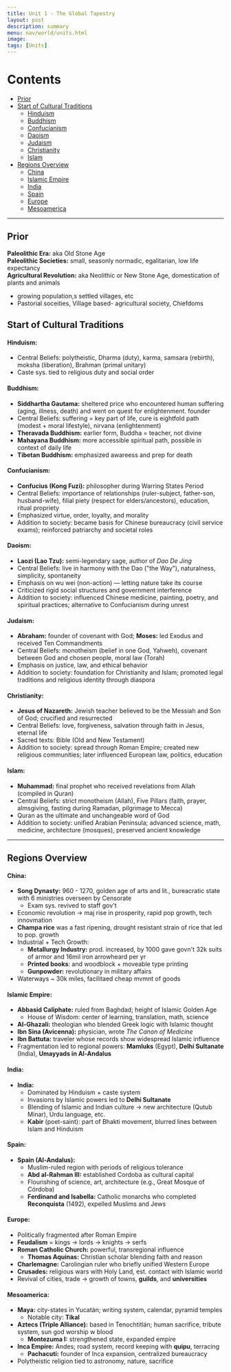 ```yaml
---
title: Unit 1 - The Global Tapestry 
layout: post
description: summary
menu: nav/world/units.html
image: 
tags: [Units]
---
```


# Contents
- [Prior](#prior)
- [Start of Cultural Traditions](#start-of-cultural-traditions)
  - [Hinduism](#hinduism)
  - [Buddhism](#buddhism)
  - [Confucianism](#confucianism)
  - [Daoism](#daoism)
  - [Judaism](#judaism)
  - [Christianity](#christianity)
  - [Islam](#islam)
- [Regions Overview](#regions-overview)
  - [China](#china)
  - [Islamic Empire](#islamic-empire)
  - [India](#india)
  - [Spain](#spain)
  - [Europe](#europe)
  - [Mesoamerica](#mesoamerica)

---

## Prior
**Paleolithic Era:** aka Old Stone Age  
**Paleolithic Societies:** small, seasonly normadic, egalitarian, low life expectancy  
**Agricultural Revolution:** aka Neolithic or New Stone Age, domestication of plants and animals  
- growing population,s settled villages, etc  
- Pastorial soceities, Village based- agricultural society, Chiefdoms  

## Start of Cultural Traditions

#### Hinduism:
- Central Beliefs: polytheistic, Dharma (duty), karma, samsara (rebirth), moksha (liberation), Brahman (primal unitary)
- Caste sys. tied to religious duty and social order 

#### Buddhism:
- **Siddhartha Gautama:** sheltered price who encountered human suffering (aging, illness, death) and went on quest for enlightenment. founder
- Central Beliefs: suffering = key part of life, cure is eightfold path (modest + moral lifestyle), nirvana (enlightenment)
- **Theravada Buddhism:** earlier form, Buddha = teacher, not divine 
- **Mahayana Buddhism:** more accessible spiritual path, possible in context of daily life
- **Tibetan Buddhism:** emphasized awareess and prep for death 

#### Confucianism:
- **Confucius (Kong Fuzi):** philosopher during Warring States Period
- Central Beliefs: importance of relationships (ruler-subject, father-son, husband-wife), filial piety (respect for elders/ancestors), education, ritual propriety
- Emphasized virtue, order, loyalty, and morality
- Addition to society: became basis for Chinese bureaucracy (civil service exams); reinforced patriarchy and societal roles

#### Daoism:
- **Laozi (Lao Tzu):** semi-legendary sage, author of *Dao De Jing*
- Central Beliefs: live in harmony with the Dao ("the Way"), naturalness, simplicity, spontaneity
- Emphasis on wu wei (non-action) — letting nature take its course
- Criticized rigid social structures and government interference
- Addition to society: influenced Chinese medicine, painting, poetry, and spiritual practices; alternative to Confucianism during unrest

#### Judaism:
- **Abraham:** founder of covenant with God; **Moses:** led Exodus and received Ten Commandments
- Central Beliefs: monotheism (belief in one God, Yahweh), covenant between God and chosen people, moral law (Torah)
- Emphasis on justice, law, and ethical behavior
- Addition to society: foundation for Christianity and Islam; promoted legal traditions and religious identity through diaspora

#### Christianity:
- **Jesus of Nazareth:** Jewish teacher believed to be the Messiah and Son of God; crucified and resurrected
- Central Beliefs: love, forgiveness, salvation through faith in Jesus, eternal life
- Sacred texts: Bible (Old and New Testament)
- Addition to society: spread through Roman Empire; created new religious communities; later influenced European law, politics, education

#### Islam:
- **Muhammad:** final prophet who received revelations from Allah (compiled in Quran)
- Central Beliefs: strict monotheism (Allah), Five Pillars (faith, prayer, almsgiving, fasting during Ramadan, pilgrimage to Mecca)
- Quran as the ultimate and unchangeable word of God
- Addition to society: unified Arabian Peninsula; advanced science, math, medicine, architecture (mosques), preserved ancient knowledge

---

## Regions Overview

#### China:
- **Song Dynasty:** 960 - 1270, golden age of arts and lit., bureacratic state with 6 ministries overseen by Censorate
    - Exam sys. revived to staff gov't
- Economic revolution -> maj rise in prosperity, rapid pop growth, tech innovmation
- **Champa rice** was a fast ripening, drought resistant strain of rice that led to pop. growth
- Industrial + Tech Growth:
    - **Metallurgy Industry:** prod. increased, by 1000 gave govn't 32k suits of armor and 16mil iron arrowheard per yr
    - **Printed books**: and woodblock + moveable type printing
    - **Gunpowder:** revolutionary in military affairs
- Waterways ~ 30k miles, facilitaed cheap mvmnt of goods 

#### Islamic Empire:
- **Abbasid Caliphate:** ruled from Baghdad; height of Islamic Golden Age
    - House of Wisdom: center of learning, translation, math, science
- **Al-Ghazali:** theologian who blended Greek logic with Islamic thought
- **Ibn Sina (Avicenna):** physician, wrote *The Canon of Medicine*
- **Ibn Battuta:** traveler whose records show widespread Islamic influence
- Fragmentation led to regional powers: **Mamluks** (Egypt), **Delhi Sultanate** (India), **Umayyads in Al-Andalus**

#### India:
- **India:** 
    - Dominated by Hinduism + caste system
    - Invasions by Islamic powers led to **Delhi Sultanate**
    - Blending of Islamic and Indian culture → new architecture (Qutub Minar), Urdu language, etc.
    - **Kabir** (poet-saint): part of Bhakti movement, blurred lines between Islam and Hinduism
    
#### Spain:
- **Spain (Al-Andalus):**
    - Muslim-ruled region with periods of religious tolerance
    - **Abd al-Rahman III:** established Cordoba as cultural capital
    - Flourishing of science, art, architecture (e.g., Great Mosque of Córdoba)
    - **Ferdinand and Isabella:** Catholic monarchs who completed **Reconquista** (1492), expelled Muslims and Jews

#### Europe:
- Politically fragmented after Roman Empire
- **Feudalism** = kings → lords → knights → serfs
- **Roman Catholic Church:** powerful, transregional influence
    - **Thomas Aquinas:** Christian scholar blending faith and reason
- **Charlemagne:** Carolingian ruler who briefly unified Western Europe
- **Crusades:** religious wars with Holy Land, est. contact with Islamic world
- Revival of cities, trade → growth of towns, **guilds**, and **universities**

#### Mesoamerica:
- **Maya:** city-states in Yucatán; writing system, calendar, pyramid temples
    - Notable city: **Tikal**
- **Aztecs (Triple Alliance):** based in Tenochtitlán; human sacrifice, tribute system, sun god worship w blood
    - **Montezuma I:** strengthened state, expanded empire
- **Inca Empire:** Andes; road system, record keeping with **quipu**, terracing
    - **Pachacuti:** founder of Inca expansion, centralized bureaucracy
- Polytheistic religion tied to astronomy, nature, sacrifice